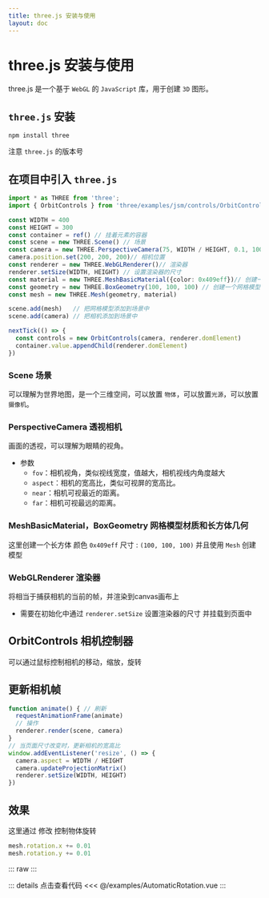 ```yaml
---
title: three.js 安装与使用
layout: doc
---
```


# three.js 安装与使用

<el-divider />

three.js 是一个基于 `WebGL` 的 `JavaScript` 库，用于创建 `3D` 图形。

## `three.js` 安装
```shell
npm install three
```
注意 `three.js` 的版本号


## 在项目中引入 `three.js`
```ts
import * as THREE from 'three';
import { OrbitControls } from 'three/examples/jsm/controls/OrbitControls';
```

```ts
const WIDTH = 400
const HEIGHT = 300
const container = ref() // 挂着元素的容器
const scene = new THREE.Scene() // 场景
const camera = new THREE.PerspectiveCamera(75, WIDTH / HEIGHT, 0.1, 1000) // 相机
camera.position.set(200, 200, 200)// 相机位置
const renderer = new THREE.WebGLRenderer()// 渲染器
renderer.setSize(WIDTH, HEIGHT) // 设置渲染器的尺寸
const material = new THREE.MeshBasicMaterial({color: 0x409eff})// 创建一个网格模型(材质)
const geometry = new THREE.BoxGeometry(100, 100, 100) // 创建一个网格模型(几何体)
const mesh = new THREE.Mesh(geometry, material)

scene.add(mesh)   // 把网格模型添加到场景中
scene.add(camera) // 把相机添加到场景中

nextTick(() => {
  const controls = new OrbitControls(camera, renderer.domElement)
  container.value.appendChild(renderer.domElement)
})
```
### Scene 场景
可以理解为世界地图，是一个三维空间，可以放置 `物体`，可以放置`光源`，可以放置`摄像机`。

### PerspectiveCamera 透视相机
画面的透视，可以理解为眼睛的视角。

* 参数
  * `fov`：相机视角，类似视线宽度，值越大，相机视线内角度越大
  * `aspect`：相机的宽高比，类似可视屏的宽高比。
  * `near`：相机可视最近的距离。
  * `far`：相机可视最远的距离。 

### MeshBasicMaterial，BoxGeometry 网格模型材质和长方体几何
这里创建一个长方体 颜色 `0x409eff` 尺寸 : `(100, 100, 100)`
并且使用 `Mesh` 创建模型 


### WebGLRenderer 渲染器
将相当于捕获相机的当前的帧，并渲染到canvas画布上
* 需要在初始化中通过 `renderer.setSize` 设置渲染器的尺寸 并挂载到页面中

## OrbitControls 相机控制器
可以通过鼠标控制相机的移动，缩放，旋转

## 更新相机帧

```ts
function animate() { // 刷新
  requestAnimationFrame(animate)
  // 操作
  renderer.render(scene, camera)
}
// 当页面尺寸改变时，更新相机的宽高比
window.addEventListener('resize', () => {
  camera.aspect = WIDTH / HEIGHT
  camera.updateProjectionMatrix()
  renderer.setSize(WIDTH, HEIGHT)
})
```
## 效果
这里通过 修改 控制物体旋转
```ts
mesh.rotation.x += 0.01
mesh.rotation.y += 0.01
```
<script setup>
  import AutomaticRotation from '/examples/AutomaticRotation.vue'
</script>

::: raw
<AutomaticRotation />
:::

::: details 点击查看代码
<<< @/examples/AutomaticRotation.vue
:::
